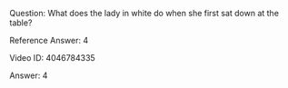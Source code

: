 Question: What does the lady in white do when she first sat down at the table?

Reference Answer: 4

Video ID: 4046784335

Answer: 4

